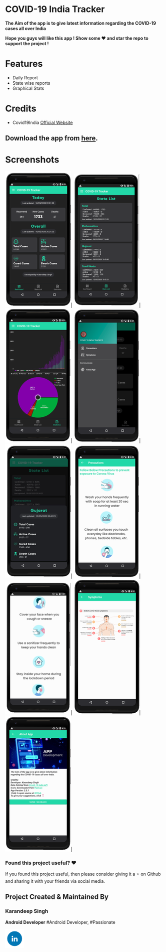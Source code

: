 ﻿# COVID-19 India Tracker

**The Aim of the app is to give latest information regarding the COVID-19 cases all over India**

**Hope you guys will like this app ! Show some ❤️ and star the repo to support the project !**

# Features

* Daily Report
* State wise reports
* Graphical Stats

# Credits
*  Covid19India  [Official Website](https://www.covid19india.org/)

## Download the app from [here](https://github.com/Karandeep98/COVID-19-Stats/blob/master/apk/COVID-19%20Tracker.apk).


# Screenshots

<img src="https://github.com/Karandeep98/COVID-19-Stats/blob/master/screenshots/Screenshot%20(242).png"  width="210">|
<img src="https://github.com/Karandeep98/COVID-19-Stats/blob/master/screenshots/Screenshot%20(244).png" width="210">|
<img src="https://github.com/Karandeep98/COVID-19-Stats/blob/master/screenshots/Screenshot%20(245).png"  width="210">|
<img src="https://github.com/Karandeep98/COVID-19-Stats/blob/master/screenshots/Screenshot%20(243).png"  width="210">|
<img src="https://github.com/Karandeep98/COVID-19-Stats/blob/master/screenshots/Screenshot%20(250).png"  width="210">|
<img src="https://github.com/Karandeep98/COVID-19-Stats/blob/master/screenshots/Screenshot%20(247).png"  width="210">|
<img src="https://github.com/Karandeep98/COVID-19-Stats/blob/master/screenshots/Screenshot%20(249).png"  width="210">|
<img src="https://github.com/Karandeep98/COVID-19-Stats/blob/master/screenshots/Screenshot%20(248).png"  width="210">|
<img src="https://github.com/Karandeep98/COVID-19-Stats/blob/master/screenshots/Screenshot%20(246).png"  width="210">|

### Found this project useful? :heart:

If you found this project useful, then please consider giving it a :star: on Github and sharing it with your friends via social media.

## Project Created & Maintained By

### Karandeep Singh   
**Android Developer** #Android Developer, #Passionate

<a href="https://www.linkedin.com/in/karandeep98/"><img src="https://github.com/aritraroy/social-icons/blob/master/linkedin-icon.png?raw=true" width="60"></a>
